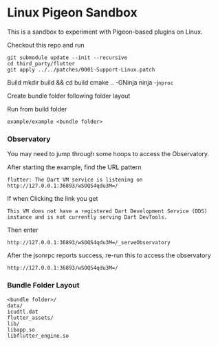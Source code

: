 # Linux Pigeon Sandbox

This is a sandbox to experiment with Pigeon-based plugins on Linux.

Checkout this repo and run

    git submodule update --init --recursive
    cd third_party/flutter
    git apply ../../patches/0001-Support-Linux.patch

Build
    mkdir build && cd build
    cmake .. -GNinja
    ninja -j`nproc`

Create bundle folder following folder layout

Run from build folder

    example/example <bundle folder>

### Observatory

You may need to jump through some hoops to access the Observatory.

After starting the example, find the URL pattern

    flutter: The Dart VM service is listening on http://127.0.0.1:36893/wSOQS4qdu3M=/

If when Clicking the link you get

    This VM does not have a registered Dart Development Service (DDS) instance and is not currently serving Dart DevTools.

Then enter

    http://127.0.0.1:36893/wSOQS4qdu3M=/_serveObservatory

After the jsonrpc reports success, re-run this to access the observatory

    http://127.0.0.1:36893/wSOQS4qdu3M=/

### Bundle Folder Layout

    <bundle folder>/
    data/
    icudtl.dat
    flutter_assets/
    lib/
    libapp.so
    libflutter_engine.so
